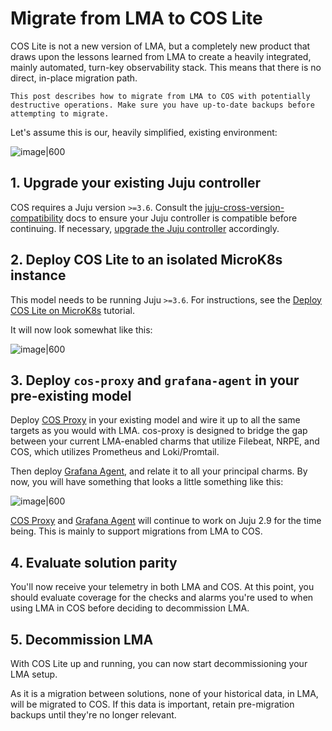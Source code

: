 # Migrate from LMA to COS Lite

COS Lite is not a new version of LMA, but a completely new product that draws upon the lessons learned from LMA to create a heavily integrated, mainly automated, turn-key observability stack. This means that there is no direct, in-place migration path.

```{warning}
This post describes how to migrate from LMA to COS with potentially destructive operations. Make sure you have up-to-date backups before attempting to migrate.
```

Let's assume this is our, heavily simplified, existing environment:

![image|600](assets/migrate-from-lma-to-cos-lite-1.png)

## 1. Upgrade your existing Juju controller

COS requires a Juju version `>=3.6`. Consult the [juju-cross-version-compatibility](https://documentation.ubuntu.com/juju/latest/reference/juju/juju-cross-version-compatibility/) docs to ensure your Juju controller is compatible before continuing. If necessary, [upgrade the Juju controller](https://documentation.ubuntu.com/juju/latest/howto/manage-controllers/#upgrade-a-controller) accordingly.

## 2. Deploy COS Lite to an isolated MicroK8s instance

This model needs to be running Juju `>=3.6`. For instructions, see the [Deploy COS Lite on MicroK8s](../../tutorial/installation/cos-lite-microk8s-sandbox) tutorial.

It will now look somewhat like this:

![image|600](assets/migrate-from-lma-to-cos-lite-2.png)

## 3. Deploy `cos-proxy` and `grafana-agent` in your pre-existing model

Deploy [COS Proxy](https://charmhub.io/cos-proxy) in your existing model and 
wire it up to all the same targets as you would with LMA. cos-proxy is designed 
to bridge the gap between your current LMA-enabled charms that utilize Filebeat, NRPE, and COS, which utilizes Prometheus and Loki/Promtail. 

Then deploy [Grafana Agent](https://charmhub.io/grafana-agent), and relate it to all your principal charms. By now, you will have something that looks a little something like this:

![image|600](assets/migrate-from-lma-to-cos-lite-3.png)

[COS Proxy](https://charmhub.io/cos-proxy) and [Grafana Agent](https://charmhub.io/grafana-agent) will continue to work on 
Juju 2.9 for the time being. This is mainly to support migrations from LMA 
to COS.

## 4. Evaluate solution parity

You'll now receive your telemetry in both LMA and COS. At this point, you should evaluate coverage for the checks and
alarms you're used to when using LMA in COS before deciding to decommission LMA.

## 5. Decommission LMA

With COS Lite up and running, you can now start decommissioning your LMA setup. 

As it is a migration between solutions, none of your historical 
data, in LMA, will be migrated to COS. If this data is important,
retain pre-migration backups until they're no longer relevant.
